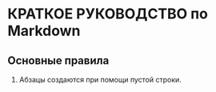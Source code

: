 # КРАТКОЕ РУКОВОДСТВО по Markdown #  
## Основные правила ##  
1. Абзацы создаются при помощи пустой строки.
